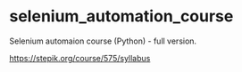 # selenium_automation_course
Selenium automaion course (Python) - full version.

https://stepik.org/course/575/syllabus
